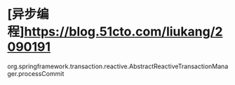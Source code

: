# [异步编程]https://blog.51cto.com/liukang/2090191
org.springframework.transaction.reactive.AbstractReactiveTransactionManager.processCommit